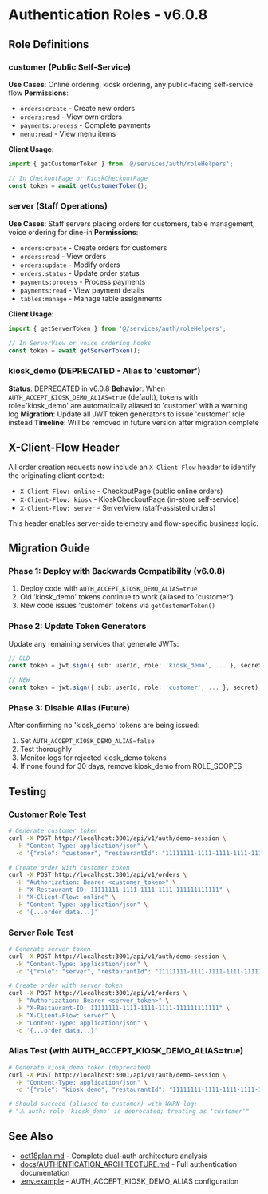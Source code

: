 # Authentication Roles - v6.0.8

## Role Definitions

### customer (Public Self-Service)
**Use Cases**: Online ordering, kiosk ordering, any public-facing self-service flow
**Permissions**:
- `orders:create` - Create new orders
- `orders:read` - View own orders
- `payments:process` - Complete payments
- `menu:read` - View menu items

**Client Usage**:
```typescript
import { getCustomerToken } from '@/services/auth/roleHelpers';

// In CheckoutPage or KioskCheckoutPage
const token = await getCustomerToken();
```

### server (Staff Operations)
**Use Cases**: Staff servers placing orders for customers, table management, voice ordering for dine-in
**Permissions**:
- `orders:create` - Create orders for customers
- `orders:read` - View orders
- `orders:update` - Modify orders
- `orders:status` - Update order status
- `payments:process` - Process payments
- `payments:read` - View payment details
- `tables:manage` - Manage table assignments

**Client Usage**:
```typescript
import { getServerToken } from '@/services/auth/roleHelpers';

// In ServerView or voice ordering hooks
const token = await getServerToken();
```

### kiosk_demo (DEPRECATED - Alias to 'customer')
**Status**: DEPRECATED in v6.0.8
**Behavior**: When `AUTH_ACCEPT_KIOSK_DEMO_ALIAS=true` (default), tokens with role='kiosk_demo' are automatically aliased to 'customer' with a warning log
**Migration**: Update all JWT token generators to issue 'customer' role instead
**Timeline**: Will be removed in future version after migration complete

## X-Client-Flow Header

All order creation requests now include an `X-Client-Flow` header to identify the originating client context:

- `X-Client-Flow: online` - CheckoutPage (public online orders)
- `X-Client-Flow: kiosk` - KioskCheckoutPage (in-store self-service)
- `X-Client-Flow: server` - ServerView (staff-assisted orders)

This header enables server-side telemetry and flow-specific business logic.

## Migration Guide

### Phase 1: Deploy with Backwards Compatibility (v6.0.8)
1. Deploy code with `AUTH_ACCEPT_KIOSK_DEMO_ALIAS=true`
2. Old 'kiosk_demo' tokens continue to work (aliased to 'customer')
3. New code issues 'customer' tokens via `getCustomerToken()`

### Phase 2: Update Token Generators
Update any remaining services that generate JWTs:
```typescript
// OLD
const token = jwt.sign({ sub: userId, role: 'kiosk_demo', ... }, secret);

// NEW
const token = jwt.sign({ sub: userId, role: 'customer', ... }, secret);
```

### Phase 3: Disable Alias (Future)
After confirming no 'kiosk_demo' tokens are being issued:
1. Set `AUTH_ACCEPT_KIOSK_DEMO_ALIAS=false`
2. Test thoroughly
3. Monitor logs for rejected kiosk_demo tokens
4. If none found for 30 days, remove kiosk_demo from ROLE_SCOPES

## Testing

### Customer Role Test
```bash
# Generate customer token
curl -X POST http://localhost:3001/api/v1/auth/demo-session \
  -H "Content-Type: application/json" \
  -d '{"role": "customer", "restaurantId": "11111111-1111-1111-1111-111111111111"}'

# Create order with customer token
curl -X POST http://localhost:3001/api/v1/orders \
  -H "Authorization: Bearer <customer_token>" \
  -H "X-Restaurant-ID: 11111111-1111-1111-1111-111111111111" \
  -H "X-Client-Flow: online" \
  -H "Content-Type: application/json" \
  -d '{...order data...}'
```

### Server Role Test
```bash
# Generate server token
curl -X POST http://localhost:3001/api/v1/auth/demo-session \
  -H "Content-Type: application/json" \
  -d '{"role": "server", "restaurantId": "11111111-1111-1111-1111-111111111111"}'

# Create order with server token
curl -X POST http://localhost:3001/api/v1/orders \
  -H "Authorization: Bearer <server_token>" \
  -H "X-Restaurant-ID: 11111111-1111-1111-1111-111111111111" \
  -H "X-Client-Flow: server" \
  -H "Content-Type: application/json" \
  -d '{...order data...}'
```

### Alias Test (with AUTH_ACCEPT_KIOSK_DEMO_ALIAS=true)
```bash
# Generate kiosk_demo token (deprecated)
curl -X POST http://localhost:3001/api/v1/auth/demo-session \
  -H "Content-Type: application/json" \
  -d '{"role": "kiosk_demo", "restaurantId": "11111111-1111-1111-1111-111111111111"}'

# Should succeed (aliased to customer) with WARN log:
# "⚠️ auth: role 'kiosk_demo' is deprecated; treating as 'customer'"
```

## See Also
- [oct18plan.md](/oct18plan.md) - Complete dual-auth architecture analysis
- [docs/AUTHENTICATION_ARCHITECTURE.md](./AUTHENTICATION_ARCHITECTURE.md) - Full authentication documentation
- [.env.example](../.env.example) - AUTH_ACCEPT_KIOSK_DEMO_ALIAS configuration
